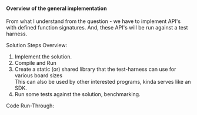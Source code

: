 #### Overview of the general implementation

From what I understand from the question - we have to implement API's with defined function signatures. And, these API's will be run against a test harness.             

Solution Steps Overview:                
1. Implement the solution.            
2. Compile and Run      
3. Create a static (or) shared library that the test-harness can use for various board sizes              
   This can also be used by other interested programs, kinda serves like an SDK.      
4. Run some tests against the solution, benchmarking.                   


Code Run-Through:                       
